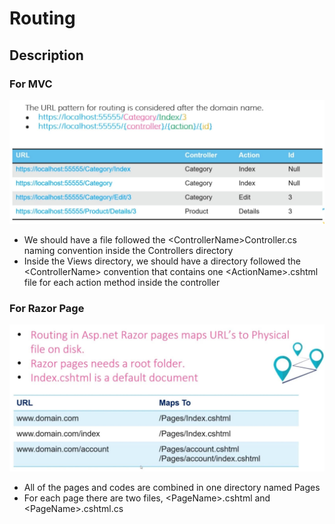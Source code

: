 # Routing

## Description

### For MVC

![](routing/image2.jpg)

- We should have a file followed the &lt;ControllerName&gt;Controller.cs naming convention inside the Controllers directory
- Inside the Views directory, we should have a directory followed the &lt;ControllerName&gt; convention that contains one &lt;ActionName&gt;.cshtml file for each action method inside the controller

### For Razor Page

![](routing/image1.jpg)

- All of the pages and codes are combined in one directory named Pages
- For each page there are two files, &lt;PageName&gt;.cshtml and &lt;PageName&gt;.cshtml.cs

